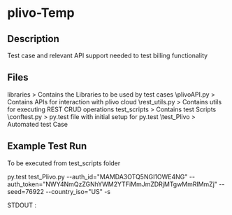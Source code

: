 # plivo-Temp

## Description

Test case and relevant API support needed to test billing functionality

## Files

libraries > Contains the Libraries to be used by test cases
  \plivoAPI.py > Contains APIs for interaction with plivo cloud
  \rest_utils.py > Contains utils for executing REST CRUD operations
test_scripts > Contains test Scripts
  \conftest.py > py.test file with initial setup for py.test
  \test_Plivo > Automated test Case

## Example Test Run

To be executed from test_scripts folder

py.test test_Plivo.py --auth_id="MAMDA3OTQ5NGI1OWE4NG" --auth_token="NWY4NmQzZGNhYWM2YTFiMmJmZDRjMTgwMmRlMmZj" --seed=76922 --country_iso="US" -s  

STDOUT : 

 

